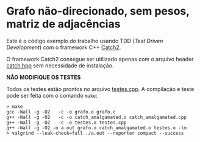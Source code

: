 
# Grafo não-direcionado, sem pesos, matriz de adjacências

Este é o código exemplo do trabalho usando TDD (*Test Driven Development*) com o framework C++ [Catch2](https://github.com/catchorg/Catch2/tree/v2.x).

O framework Catch2 consegue ser utilizado apenas com o arquivo header [catch.hpp](catch.hpp) sem necessidade de instalação.

**NÃO MODIFIQUE OS TESTES** 

Todos os testes estão prontos no arquivo [testes.cpp](testes.cpp). A compilação e teste pode ser feita com o comando `make`:
```
> make
gcc -Wall -g -O2   -c -o grafo.o grafo.c
g++ -Wall -g -O2   -c -o catch_amalgamated.o catch_amalgamated.cpp
g++ -Wall -g -O2   -c -o testes.o testes.cpp
g++ -Wall -g -O2 -o a.out grafo.o catch_amalgamated.o testes.o -lm
> valgrind --leak-check=full ./a.out --reporter compact --success
```

